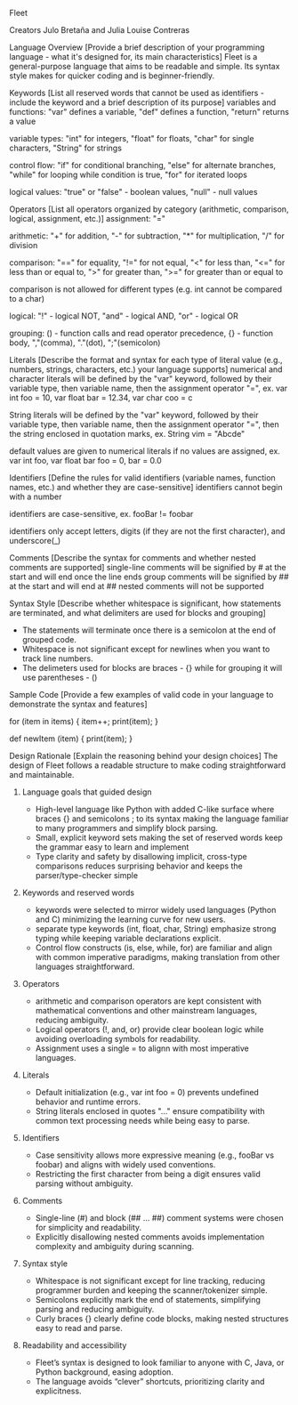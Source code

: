 Fleet

Creators
Julo Bretaña and Julia Louise Contreras

Language Overview
[Provide a brief description of your programming language - what it's designed for, its main characteristics]
Fleet is a general-purpose language that aims to be readable and simple. Its syntax style makes for quicker coding and is beginner-friendly.

Keywords
[List all reserved words that cannot be used as identifiers - include the keyword and a brief description of its purpose]
variables and functions: "var" defines a variable, 
                         "def" defines a function,
                         "return" returns a value

variable types: "int" for integers,
                "float" for floats,
                "char" for single characters,
                "String" for strings

control flow: "if" for conditional branching,
              "else" for alternate branches,
              "while" for looping while condition is true,
              "for" for iterated loops

logical values: "true" or "false" - boolean values, "null" - null values

Operators
[List all operators organized by category (arithmetic, comparison, logical, assignment, etc.)]
assignment: "="

arithmetic: "+" for addition, "-" for subtraction, "*" for multiplication, "/" for division

comparison: "==" for equality,
            "!=" for not equal,
            "<" for less than,
            "<=" for less than or equal to,
            ">" for greater than,
            ">=" for greater than or equal to

comparison is not allowed for different types (e.g. int cannot be compared to a char)

logical: "!" - logical NOT, "and" - logical AND, "or" - logical OR

grouping: () - function calls and read operator precedence, {} - function body, ","(comma), "."(dot), ";"(semicolon)

Literals
[Describe the format and syntax for each type of literal value (e.g., numbers, strings, characters, etc.) your language supports]
numerical and character literals will be defined by the "var" keyword, followed by their variable type, then variable name, then the assignment operator "=", ex.
var int foo = 10, var float bar = 12.34, var char coo = c

String literals will be defined by the "var" keyword, followed by their variable type, then variable name, then the assignment operator "=",
then the string enclosed in quotation marks, ex.
String vim = "Abcde"

default values are given to numerical literals if no values are assigned, ex.
var int foo, var float bar
foo = 0, bar = 0.0


Identifiers
[Define the rules for valid identifiers (variable names, function names, etc.) and whether they are case-sensitive]
identifiers cannot begin with a number

identifiers are case-sensitive, ex. fooBar != foobar

identifiers only accept letters, digits (if they are not the first character), and underscore(_)

Comments
[Describe the syntax for comments and whether nested comments are supported]
single-line comments will be signified by # at the start and will end once the line ends
group comments will be signified by ## at the start and will end at ##
nested comments will not be supported

Syntax Style
[Describe whether whitespace is significant, how statements are terminated, and what delimiters are used for blocks and grouping]
- The statements will terminate once there is a semicolon at the end of grouped code.
- Whitespace is not significant except for newlines when you want to track line numbers.
- The delimeters used for blocks are braces - {} while for grouping it will use parentheses - ()

Sample Code
[Provide a few examples of valid code in your language to demonstrate the syntax and features]

for (item in items) {
    item++;
    print(item);
}

def newItem (item) {
    print(item);
}

Design Rationale
[Explain the reasoning behind your design choices]
The design of Fleet follows a readable structure to make coding straightforward
and maintainable.

1. Language goals that guided design
    - High-level language like Python with added C-like surface where braces {} and semicolons ; to its syntax making the language familiar to many programmers and simplify block parsing.
    - Small, explicit keyword sets making the set of reserved words keep the grammar easy to learn and implement
    - Type clarity and safety by disallowing implicit, cross-type comparisons reduces surprising behavior and keeps the parser/type-checker simple

2. Keywords and reserved words
    - keywords were selected to mirror widely used languages (Python and C) minimizing the learning curve for new users.
    - separate type keywords (int, float, char, String) emphasize strong typing while keeping variable declarations explicit.
    - Control flow constructs (is, else, while, for) are familiar and align with common imperative paradigms, making translation from other languages straightforward.

3. Operators
    - arithmetic and comparison operators are kept consistent with mathematical conventions and other mainstream languages, reducing ambiguity.
    - Logical operators (!, and, or) provide clear boolean logic while avoiding overloading symbols for readability.
    - Assignment uses a single = to alignn with most imperative languages.

4. Literals
    - Default initialization (e.g., var int foo = 0) prevents undefined behavior and runtime errors.
    - String literals enclosed in quotes "..." ensure compatibility with common text processing needs while being easy to parse.

5. Identifiers
    - Case sensitivity allows more expressive meaning (e.g., fooBar vs foobar) and aligns with widely used conventions.
    - Restricting the first character from being a digit ensures valid parsing without ambiguity.

6. Comments
    - Single-line (#) and block (## ... ##) comment systems were chosen for simplicity and readability.
    - Explicitly disallowing nested comments avoids implementation complexity and ambiguity during scanning.

7. Syntax style
    - Whitespace is not significant except for line tracking, reducing programmer burden and keeping the scanner/tokenizer simple.
    - Semicolons explicitly mark the end of statements, simplifying parsing and reducing ambiguity.
    - Curly braces {} clearly define code blocks, making nested structures easy to read and parse.

8. Readability and accessibility
    - Fleet’s syntax is designed to look familiar to anyone with C, Java, or Python background, easing adoption.
    - The language avoids “clever” shortcuts, prioritizing clarity and explicitness.